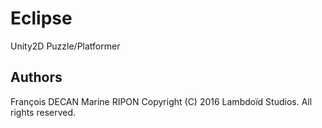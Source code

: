 # Eclipse
Unity2D Puzzle/Platformer

## Authors
François DECAN
Marine RIPON
Copyright (C) 2016 Lambdoïd Studios. All rights reserved.


